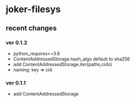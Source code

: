 joker-filesys
=============

recent changes
--------------

### ver 0.1.2
- python_requires>=3.6
- ContentAddressedStorage.hash_algo default to sha256
- add ContentAddressedStorage._iter_{paths,cids}
- naming: key => cid 

### ver 0.1.1
- add ContentAddressedStorage
